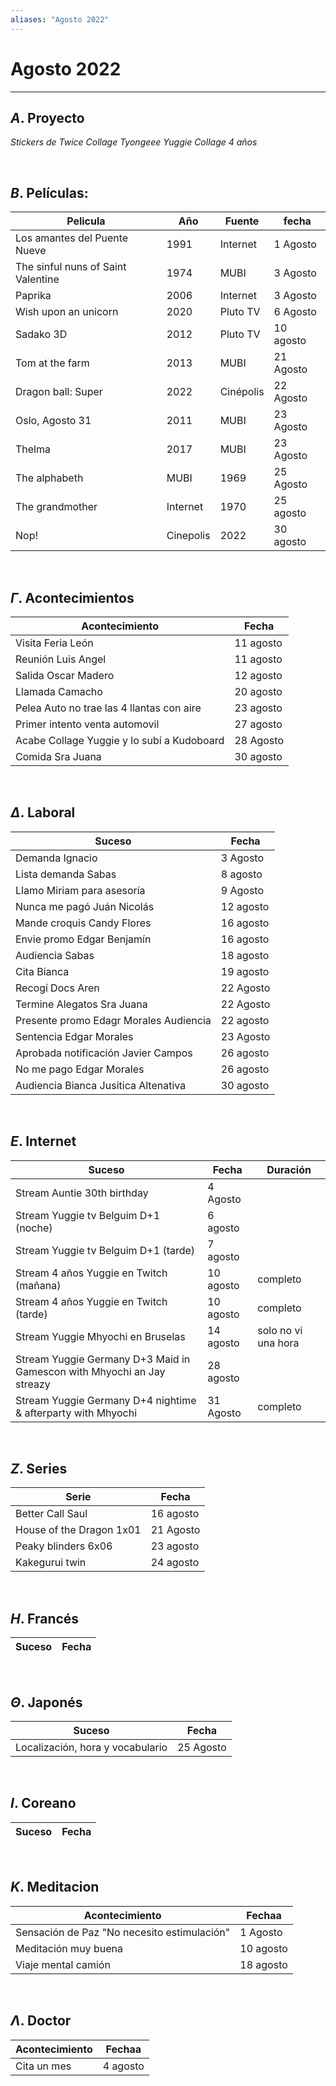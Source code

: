 ```yaml
---
aliases: "Agosto 2022"
---
```


# Agosto 2022
---

##  $A$. Proyecto
_Stickers de Twice
Collage Tyongeee
Yuggie Collage 4 años_

&emsp;

## $B$. Películas:
|Pelicula|Año|Fuente|fecha|
|---|---|---|---|
| Los amantes del Puente Nueve|1991 | Internet | 1 Agosto |
| The sinful nuns of Saint Valentine | 1974 | MUBI | 3 Agosto |
| Paprika | 2006 | Internet | 3 Agosto |
| Wish upon an unicorn| 2020 | Pluto TV | 6 Agosto |
| Sadako 3D | 2012 | Pluto TV |10 agosto |
|Tom at the farm|2013|MUBI|21 Agosto|
|Dragon ball: Super|2022|Cinépolis|22 Agosto|
|Oslo, Agosto 31|2011|MUBI|23 Agosto|
|Thelma|2017|MUBI|23 Agosto|
|The alphabeth|MUBI|1969|25 Agosto|
|The grandmother|Internet|1970|25 agosto|
|Nop!|Cinepolis|2022|30 agosto|
 
&emsp;

## $\Gamma$. Acontecimientos
|Acontecimiento|Fecha|
|---|---|
|Visita Feria León|11 agosto|
|Reunión Luis Angel|11 agosto|
|Salida Oscar Madero|12 agosto|
|Llamada Camacho|20 agosto|
|Pelea Auto no trae las 4 llantas con aire|23 agosto|
|Primer intento venta automovil|27 agosto|
|Acabe Collage Yuggie y lo subí a Kudoboard|28 Agosto|
|Comida Sra Juana|30 agosto|

&emsp;

## $\Delta$. Laboral
|Suceso|Fecha|
|---|---|
| Demanda Ignacio | 3 Agosto |
|Lista demanda Sabas|8 agosto|
|Llamo Miriam para asesoría|9 Agosto|
|Nunca me pagó Juán Nicolás|12 agosto|
|Mande croquis Candy Flores|16 agosto|
|Envie promo Edgar Benjamín|16 agosto|
|Audiencia Sabas|18 agosto|
|Cita Bianca|19 agosto|
|Recogí Docs Aren|22 Agosto|
|Termine Alegatos Sra Juana|22 Agosto|
|Presente promo Edagr Morales Audiencia|22 agosto|
|Sentencia Edgar Morales|23 Agosto|
|Aprobada notificación Javier Campos|26 agosto|
|No me pago Edgar Morales|26 agosto|
|Audiencia Bianca Jusitica Altenativa|30 agosto|

&emsp;

## $E$. Internet
|Suceso|Fecha|Duración|
|---|---|---|
|Stream Auntie 30th birthday | 4 Agosto |
|Stream Yuggie tv Belguim D+1 (noche)|6 agosto|
|Stream Yuggie tv Belguim D+1 (tarde)|7 agosto|
|Stream 4 años Yuggie en Twitch (mañana)|10 agosto| completo|
|Stream 4 años Yuggie en Twitch (tarde)|10 agosto| completo|
|Stream Yuggie Mhyochi en Bruselas|14 agosto| solo no vi una hora|
|Stream Yuggie Germany D+3 Maid in Gamescon with Mhyochi an Jay streazy|28 agosto|
|Stream Yuggie Germany D+4 nightime & afterparty with Mhyochi|31 Agosto| completo|


&emsp;

## $Z$. Series
|Serie|Fecha|
|---|---|
|Better Call Saul|16 agosto|
|House of the Dragon 1x01|21 Agosto|
|Peaky blinders 6x06|23 agosto|
|Kakegurui twin|24 agosto|

&emsp;

## $H$. Francés
|Suceso|Fecha|
|---|---|

&emsp;

## $\Theta$. Japonés
|Suceso|Fecha|
|---|---|
|Localización, hora y vocabulario|25 Agosto|

&emsp;

## $I$. Coreano
|Suceso|Fecha|
|---|---|

&emsp;

## $K$. Meditacion
|Acontecimiento|Fechaa|
|---|---|
| Sensación de Paz "No necesito estimulación" | 1 Agosto |
|Meditación muy buena|10 agosto|
|Viaje mental camión|18 agosto|

&emsp;

## $\Lambda$. Doctor
|Acontecimiento|Fechaa|
|---|---|
|Cita un mes|4 agosto|